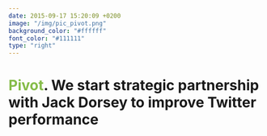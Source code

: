 ```yaml
---
date: 2015-09-17 15:20:09 +0200
image: "/img/pic_pivot.png"
background_color: "#ffffff"
font_color: "#111111"
type: "right"
---
```

# <span style="color:#85bc49">Pivot</span>. We start strategic partnership with Jack Dorsey to improve Twitter performance
